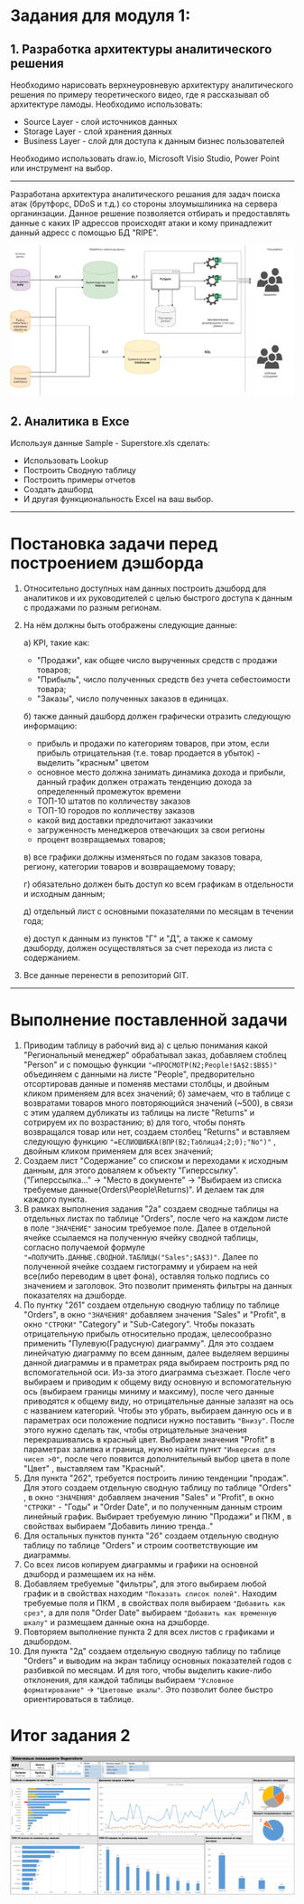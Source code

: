 # **Задания для модуля 1:**
## 1. Разработка архитектуры аналитического решения ##
Необходимо нарисовать верхнеуровневую архитектуру аналитического решения по примеру теоретического видео, где я рассказывал об архитектуре ламоды. Необходимо использовать:
- Source Layer - слой источников данных
- Storage Layer - слой хранения данных 
- Business Layer - слой для доступа к данным бизнес пользователей

Необходимо использовать draw.io, Microsoft Visio Studio, Power Point или инструмент на выбор.
___
Разработана архитектура аналитического решания для задач поиска атак (брутфорс, DDoS и т.д.) со стороны злоумышлиника на сервера органинзации. Данное решение позволяется отбирать и предоставлять данные с каких IP адрессов происходят атаки и кому принадлежит данный адресс с помощью БД "RIPE".

![Архитектура аналитического решения](https://github.com/ShustGF/data_learn/blob/main/DE-101/Module1/Архитектура%20аналитического%20решения.png)

## 2. Аналитика в Exce ##
Используя данные Sample - Superstore.xls сделать:
- Использовать Lookup
- Построить Сводную таблицу
- Построить примеры отчетов
- Создать дашборд
- И другая функциональность Excel на ваш выбор.
___

# Постановка задачи перед построением дэшборда
1. Относительно доступных нам данных построить дэшборд  для аналитиков и их руководителей с целью быстрого доступа к данным с продажами по разным регионам.
2. На нём должны быть отображены следующие данные:

	а) KPI, такие как:
	* "Продажи", как общее число вырученных средств с продажи товаров;
	* "Прибыль", число полученных средств без учета себестоимости товара;
	* "Заказы", число полученных заказов в единицах.

	б) также данный дашборд должен графически отразить следующую информацию:
	* прибыль и продажи по категориям товаров, при этом, если прибыль отрицательная (т.е. товар продается в убыток) - выделить "красным" цветом
	* основное место должна занимать динамика дохода и прибыли, данный график должен отражать тенденцию дохода за определенный промежуток времени
	* ТОП-10 штатов по колличеству заказов
	* ТОП-10 городов по колличеству заказов
	* какой вид доставки предпочитают заказчики
	* загруженность менеджеров отвечающих за свои регионы
	* процент возвращаемых товаров;

	в) все графики должны изменяться по годам заказов товара, региону, категории товаров и возвращаемому товару;

	г) обязательно должен быть доступ ко всем графикам в отдельности и исходным данным;

	д) отдельный лист с основными показателями по месяцам в течении года;

	е) доступ к данным из пунктов "Г" и "Д", а также к самому дэшборду, должен осуществляться за счет перехода из листа с содержанием. 
    
3. Все данные перенести в репозиторий GIT.
___
# Выполнение поставленной задачи
1. Приводим таблицу в рабочий вид
	а) с целью понимания какой "Региональный менеджер" обрабатывал заказ, добавляем стоблец "Person" и с помощью функции `"=ПРОСМОТР(N2;People!$A$2:$B$5)"` объединяем с данными на листе "People", предворительно отсортировав данные и поменяв местами столбцы, и двойным кликом применяем для всех значений;
	б) замечаем, что в таблице с возвратами товаров много повторяющийся значений (~500), в связи с этим удаляем дубликаты из таблицы на листе "Returns" и сотрируем их по возрастанию;
	в) для того, чтобы понять возвращался товар или нет, создаем столбец "Returns" и вставляем следующую функцию `"=ЕСЛИОШИБКА(ВПР(B2;Таблица4;2;0);"No")"` , двойным кликом применяем для всех значений;
2.	Создаем лист "Содержание" со списком и переходами к исходным данным, для этого доваляем к объекту "Гиперссылку".("Гиперссылка..." -> "Место в документе" -> "Выбираем из списка требуемые данные(Orders\People\Returns)". И делаем так для каждого пункта.
3. В рамках выполнения задания "2а" создаем сводные таблицы на отдельных листах по таблице "Orders", после чего на каждом листе в поле `"ЗНАЧЕНИЕ"` заносим требуемое поле. Далее в отдельной ячейке ссылаемся на полученную ячейку сводной таблицы, согласно получаемой формуле `"=ПОЛУЧИТЬ.ДАННЫЕ.СВОДНОЙ.ТАБЛИЦЫ("Sales";$A$3)"`. Далее по полученной ячейке создаем гистограмму и убираем на ней все(либо переводим в цвет фона), оставляя только подпись со значением и заголовок. Это позволит применять фильтры на данных показателях на дэшборде.
4. По пунтку "2б1" создаем отдельную сводную таблицу по таблице "Orders", в окно `"ЗНАЧЕНИЯ"` добавляем значения "Sales" и "Profit", в окно `"СТРОКИ"` "Category" и "Sub-Category". Чтобы показать отрицательную прибыль относительно продаж, целесообразно применить "Пулевую(Градусную) диаграмму". Для это создаем линейчатую диаграмму по всем данным, далее выделяем вершины данной диаграммы и в праметрах ряда выбираем построить ряд по вспомогательной оси. Из-за этого диаграмма съезжает. После чего выбираем и приводим к общему виду основную и вспомогательную ось (выбираем границы миниму и максиму), после чего данные приводятся к общему виду, но отрицательные данные залазят на ось с названием категорий. Чтобы это убрать, выбираем данную ось и в параметрах оси положение подписи нужно поставить `"Внизу"`. После этого нужно сделать так, чтобы отрицательные значения перекрашивались в красный цвет. Выбираем значения "Profit" в параметрах заливка и граница, нужно найти пункт `"Инверсия для чисел >0"`, после чего появится дополнительный выбор цвета в поле "Цвет" , выставляем там "Красный".
5. Для пункта "2б2", требуется построить линию тенденции "продаж".  Для этого создаем отдельную сводную таблицу по таблице "Orders" , в окно `"ЗНАЧЕНИЯ"` добавляем значения "Sales" и "Profit", в окно `"СТРОКИ"` - "Годы" и "Order Date", и по полученным данным строим линейный график. Выбирает требуемую линию "Продажи" и ПКМ , в свойствах выбираем "Добавить линию тренда.."
6. Для остальных пунктов пункта "2б" создаем отдельную сводную таблицу по таблице "Orders" и строим соответствующие им диаграммы. 
7. Со всех лисов копируем диаграммы и графики на основной дэшборд и размещаем их на нём.
8. Добавляем требуемые "фильтры", для этого выбираем любой график и в свойствах находим `"Показать список полей"`. Находим требуемые поля и ПКМ , в свойствах поля выбираем `"Добавить как срез"`, а для поля "Order Date" выбираем `"Добавить как временную шкалу"` и размещаем данные окна на дэшборде. 
9. Повторяем выполнение пункта 2 для всех листов с графиками и дэшбордом.
10. Для пункта "2д" создаем отдельную сводную таблицу по таблице "Orders" и выводим на экран таблицу основных показателей годов с разбивкой по месяцам. И для того, чтобы выделить какие-либо отклонения, для каждой таблицы выбираем `"Условное форматирование"` -> `"Цветовые шкалы"`. Это позволит более быстро ориентироваться в таблице.
# Итог задания 2

![DASHBORD](https://github.com/ShustGF/data_learn/blob/main/DE-101/Module1/DASHBOARD.PNG)
